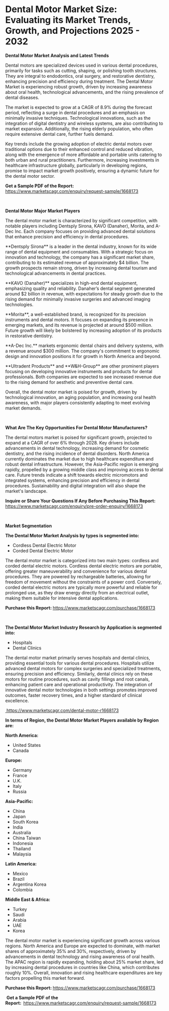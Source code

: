 <p><h1>Dental Motor Market Size: Evaluating its Market Trends, Growth, and Projections 2025 - 2032</h1></p><p><strong>Dental Motor Market Analysis and Latest Trends</strong></p>
<p><p>Dental motors are specialized devices used in various dental procedures, primarily for tasks such as cutting, shaping, or polishing tooth structures. They are integral to endodontics, oral surgery, and restorative dentistry, enhancing precision and efficiency during treatment. The Dental Motor Market is experiencing robust growth, driven by increasing awareness about oral health, technological advancements, and the rising prevalence of dental diseases. </p><p>The market is expected to grow at a CAGR of 8.9% during the forecast period, reflecting a surge in dental procedures and an emphasis on minimally invasive techniques. Technological innovations, such as the integration of digital dentistry and wireless systems, are also contributing to market expansion. Additionally, the rising elderly population, who often require extensive dental care, further fuels demand.</p><p>Key trends include the growing adoption of electric dental motors over traditional options due to their enhanced control and reduced vibration, along with the emergence of more affordable and portable units catering to both urban and rural practitioners. Furthermore, increasing investments in healthcare infrastructure globally, particularly in developing regions, promise to impact market growth positively, ensuring a dynamic future for the dental motor sector.</p></p>
<p><strong>Get a Sample PDF of the Report:&nbsp;</strong> <a href="https://www.marketscagr.com/enquiry/request-sample/1668173?utm_campaign=1126&utm_medium=2&utm_source=Github&utm_content=ia&utm_term=17042025&utm_id=dental-motor">https://www.marketscagr.com/enquiry/request-sample/1668173</a></p>
<p>&nbsp;</p>
<p><strong>Dental Motor Major Market Players</strong></p>
<p><p>The dental motor market is characterized by significant competition, with notable players including Dentsply Sirona, KAVO (Danaher), Morita, and A-Dec Inc. Each company focuses on providing advanced dental solutions that enhance precision and efficiency in dental procedures.</p><p>**Dentsply Sirona** is a leader in the dental industry, known for its wide range of dental equipment and consumables. With a strategic focus on innovation and technology, the company has a significant market share, contributing to its estimated revenue of approximately $4 billion. The growth prospects remain strong, driven by increasing dental tourism and technological advancements in dental practices.</p><p>**KAVO (Danaher)** specializes in high-end dental equipment, emphasizing quality and reliability. Danaher’s dental segment generated around $2 billion in revenue, with expectations for steady growth due to the rising demand for minimally invasive surgeries and advanced imaging technologies.</p><p>**Morita**, a well-established brand, is recognized for its precision instruments and dental motors. It focuses on expanding its presence in emerging markets, and its revenue is projected at around $500 million. Future growth will likely be bolstered by increasing adoption of its products in restorative dentistry.</p><p>**A-Dec Inc.** markets ergonomic dental chairs and delivery systems, with a revenue around $300 million. The company's commitment to ergonomic design and innovation positions it for growth in North America and beyond.</p><p>**Ultradent Products** and **W&H-Group** are other prominent players focusing on developing innovative instruments and products for dental professionals. Both companies are expected to see increased revenue due to the rising demand for aesthetic and preventive dental care.</p><p>Overall, the dental motor market is poised for growth, driven by technological innovation, an aging population, and increasing oral health awareness, with major players consistently adapting to meet evolving market demands.</p></p>
<p>&nbsp;</p>
<p><strong>What Are The Key Opportunities For Dental Motor Manufacturers?</strong></p>
<p><p>The dental motors market is poised for significant growth, projected to expand at a CAGR of over 6% through 2028. Key drivers include advancements in dental technology, increasing demand for cosmetic dentistry, and the rising incidence of dental disorders. North America currently dominates the market due to high healthcare expenditure and robust dental infrastructure. However, the Asia-Pacific region is emerging rapidly, propelled by a growing middle class and improving access to dental care. Future trends indicate a shift towards electric micromotors and integrated systems, enhancing precision and efficiency in dental procedures. Sustainability and digital integration will also shape the market's landscape.</p></p>
<p><strong>Inquire or Share Your Questions If Any Before Purchasing This Report:</strong> <a href="https://www.marketscagr.com/enquiry/pre-order-enquiry/1668173?utm_campaign=1126&utm_medium=2&utm_source=Github&utm_content=ia&utm_term=17042025&utm_id=dental-motor">https://www.marketscagr.com/enquiry/pre-order-enquiry/1668173</a></p>
<p>&nbsp;</p>
<p><strong>Market Segmentation</strong></p>
<p><strong>The Dental Motor Market Analysis by types is segmented into:</strong></p>
<p><ul><li>Cordless Dental Electric Motor</li><li>Corded Dental Electric Motor</li></ul></p>
<p><p>The dental motor market is categorized into two main types: cordless and corded dental electric motors. Cordless dental electric motors are portable, offering greater maneuverability and convenience for various dental procedures. They are powered by rechargeable batteries, allowing for freedom of movement without the constraints of a power cord. Conversely, corded dental electric motors are typically more powerful and reliable for prolonged use, as they draw energy directly from an electrical outlet, making them suitable for intensive dental applications.</p></p>
<p><strong>Purchase this Report:&nbsp;</strong><a href="https://www.marketscagr.com/purchase/1668173?utm_campaign=1126&utm_medium=2&utm_source=Github&utm_content=ia&utm_term=17042025&utm_id=dental-motor">https://www.marketscagr.com/purchase/1668173</a></p>
<p>&nbsp;</p>
<p><strong>The Dental Motor Market Industry Research by Application is segmented into:</strong></p>
<p><ul><li>Hospitals</li><li>Dental Clinics</li></ul></p>
<p><p>The dental motor market primarily serves hospitals and dental clinics, providing essential tools for various dental procedures. Hospitals utilize advanced dental motors for complex surgeries and specialized treatments, ensuring precision and efficiency. Similarly, dental clinics rely on these motors for routine procedures, such as cavity fillings and root canals, enhancing patient care and operational productivity. The integration of innovative dental motor technologies in both settings promotes improved outcomes, faster recovery times, and a higher standard of clinical excellence.</p></p>
<p><a href="https://www.marketscagr.com/dental-motor-r1668173?utm_campaign=1126&utm_medium=2&utm_source=Github&utm_content=ia&utm_term=17042025&utm_id=dental-motor">&nbsp;https://www.marketscagr.com/dental-motor-r1668173</a></p>
<p><strong>In terms of Region, the Dental Motor Market Players available by Region are:</strong></p>
<p>
    <p> <strong> North America: </strong>
        <ul>
            <li>United States</li>
            <li>Canada</li>
        </ul>
        </p> 
    <p> <strong> Europe: </strong>
        <ul>
            <li>Germany</li>
            <li>France</li>
            <li>U.K.</li>
            <li>Italy</li>
            <li>Russia</li>
        </ul>
        </p> 
    <p> <strong> Asia-Pacific: </strong>
        <ul>
            <li>China</li>
            <li>Japan</li>
            <li>South Korea</li>
            <li>India</li>
            <li>Australia</li>
            <li>China Taiwan</li>
            <li>Indonesia</li>
            <li>Thailand</li>
            <li>Malaysia</li>
        </ul>
        </p> 
    <p> <strong> Latin America: </strong>
        <ul>
            <li>Mexico</li>
            <li>Brazil</li>
            <li>Argentina Korea</li>
            <li>Colombia</li>
        </ul>
        </p> 
    <p> <strong> Middle East & Africa: </strong>
        <ul>
            <li>Turkey</li>
            <li>Saudi</li>
            <li>Arabia</li>
            <li>UAE</li>
            <li>Korea</li>
        </ul>
    </p>
    </p>
<p><p>The dental motor market is experiencing significant growth across various regions. North America and Europe are expected to dominate, with market shares of approximately 35% and 30%, respectively, driven by advancements in dental technology and rising awareness of oral health. The APAC region is rapidly expanding, holding about 25% market share, led by increasing dental procedures in countries like China, which contributes roughly 10%. Overall, innovation and rising healthcare expenditures are key factors propelling this market forward.</p></p>
<p><strong>Purchase this Report: </strong><a href="https://www.marketscagr.com/purchase/1668173?utm_campaign=1126&utm_medium=2&utm_source=Github&utm_content=ia&utm_term=17042025&utm_id=dental-motor">https://www.marketscagr.com/purchase/1668173</a></p>
<p>&nbsp;<strong>Get a Sample PDF of the Report:&nbsp;&nbsp;</strong><a href="https://www.marketscagr.com/enquiry/request-sample/1668173?utm_campaign=1126&utm_medium=2&utm_source=Github&utm_content=ia&utm_term=17042025&utm_id=dental-motor">https://www.marketscagr.com/enquiry/request-sample/1668173</a></p>
<p><strong></strong></p>
<p><p></p><p></p><p></p></p>